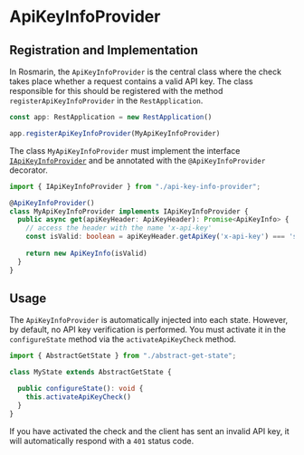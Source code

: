 # ApiKeyInfoProvider

## Registration and Implementation

In Rosmarin, the `ApiKeyInfoProvider` is the central class where the check takes place whether a request contains a 
valid API key. The class responsible for this should be registered with the method `registerApiKeyInfoProvider` in 
the `RestApplication`.

```typescript
const app: RestApplication = new RestApplication()

app.registerApiKeyInfoProvider(MyApiKeyInfoProvider)
```

The class `MyApiKeyInfoProvider` must implement the interface 
[`IApiKeyInfoProvider`](src/api/api-key/api-key-info-provider.ts) and be annotated with the `@ApiKeyInfoProvider`
decorator.

```typescript
import { IApiKeyInfoProvider } from "./api-key-info-provider";

@ApiKeyInfoProvider()
class MyApiKeyInfoProvider implements IApiKeyInfoProvider {
  public async get(apiKeyHeader: ApiKeyHeader): Promise<ApiKeyInfo> {
    // access the header with the name 'x-api-key'
    const isValid: boolean = apiKeyHeader.getApiKey('x-api-key') === 's3cr3t'
    
    return new ApiKeyInfo(isValid)
  }
}
```

## Usage

The `ApiKeyInfoProvider` is automatically injected into each state. However, by default, no API key verification is performed.
You must activate it in the `configureState` method via the `activateApiKeyCheck` method.

```typescript
import { AbstractGetState } from "./abstract-get-state";

class MyState extends AbstractGetState {

  public configureState(): void {
    this.activateApiKeyCheck()
  }
}
```

If you have activated the check and the client has sent an invalid API key, it will automatically respond with a `401` 
status code.

